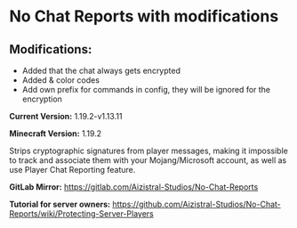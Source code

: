 # No Chat Reports with modifications

## Modifications:
- Added that the chat always gets encrypted
- Added & color codes
- Add own prefix for commands in config, they will be ignored for the encryption

**Current Version:** 1.19.2-v1.13.11

**Minecraft Version:** 1.19.2

Strips cryptographic signatures from player messages, making it impossible to track and associate them with your Mojang/Microsoft account, as well as use Player Chat Reporting feature.

**GitLab Mirror:** https://gitlab.com/Aizistral-Studios/No-Chat-Reports

**Tutorial for server owners:** https://github.com/Aizistral-Studios/No-Chat-Reports/wiki/Protecting-Server-Players
